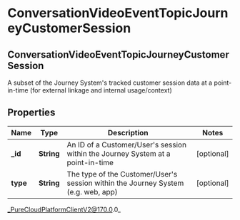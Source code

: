 # ConversationVideoEventTopicJourneyCustomerSession

## ConversationVideoEventTopicJourneyCustomerSession
A subset of the Journey System&#39;s tracked customer session data at a point-in-time (for external linkage and internal usage/context)

## Properties

|Name | Type | Description | Notes|
|------------ | ------------- | ------------- | -------------|
| **_id** | **String** | An ID of a Customer/User&#39;s session within the Journey System at a point-in-time | [optional] |
| **type** | **String** | The type of the Customer/User&#39;s session within the Journey System (e.g. web, app) | [optional] |



_PureCloudPlatformClientV2@170.0.0_
